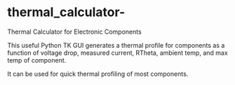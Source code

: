 # thermal_calculator-
Thermal Calculator for Electronic Components

This useful Python TK GUI generates a thermal profile for components as a function of voltage drop, measured current, RTheta, ambient temp, and max temp of component.

It can be used for quick thermal profiling of most components.
